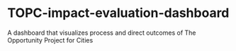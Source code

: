 # TOPC-impact-evaluation-dashboard
A dashboard that visualizes process and direct outcomes of The Opportunity Project for Cities
